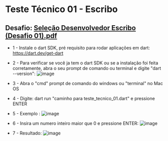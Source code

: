 # Teste Técnico 01 - Escribo

   ## Desafio: [Seleção Desenvolvedor Escribo (Desafio 01).pdf](https://github.com/Raphahf6/escribo/files/7892718/Selecao.Desenvolvedor.Escribo.Desafio.01.pdf)

-  1 - Instale o dart SDK, pré requisito para rodar aplicações em dart: https://dart.dev/get-dart

-  2 - Para verificar se você ja tem o dart SDK ou se a instalação foi feita corretamente, abra o seu prompt de comando ou terminal e digite "dart --version": ![image](https://user-images.githubusercontent.com/39925526/150032409-169defd6-519e-4f08-8b73-4a18e1838a42.png)

-  3 - Abra o "cmd" prompt de comando do windows ou "terminal" no Mac OS

-  4 - Digite: dart run "caminho para teste_tecnico_01.dart" e pressione ENTER
  
-  5 - Exemplo : ![image](https://user-images.githubusercontent.com/39925526/150026651-6a6985da-adfa-42f2-9a53-d6febaa9cbb8.png)
  
-  6 - Insira um numero inteiro maior que 0 e pressione ENTER: ![image](https://user-images.githubusercontent.com/39925526/150026849-e1b1631b-6c67-46a9-bb1d-b3cae30a5ab4.png)

-  7 - Resultado: ![image](https://user-images.githubusercontent.com/39925526/150027573-f533d462-9c91-4758-b74a-afb0235a9be1.png)

